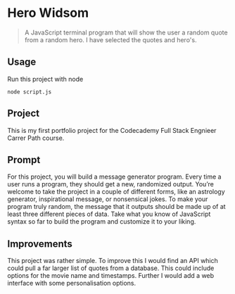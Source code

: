 # Hero Widsom
> A JavaScript terminal program that will show the user a random quote from a random hero.
> I have selected the quotes and hero's.

## Usage
Run this project with node

`node script.js`

## Project
This is my first portfolio project for the Codecademy Full Stack Engnieer Carrer Path course.

## Prompt
For this project, you will build a message generator program. Every time a user runs a program, they should get a new, randomized output. You’re welcome to take the project in a couple of different forms, like an astrology generator, inspirational message, or nonsensical jokes. To make your program truly random, the message that it outputs should be made up of at least three different pieces of data. Take what you know of JavaScript syntax so far to build the program and customize it to your liking.

## Improvements
This project was rather simple. To improve this I would find an API which could pull a far larger list of quotes from a database. This could include options for the movie name and timestamps. Further I would add a web interface with some personalisation options.